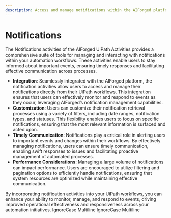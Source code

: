 ```yaml
---
description: Access and manage notifications within the AIForged platform.
---
```


# Notifications

The Notifications activities of the AIForged UiPath Activities provides a comprehensive suite of tools for managing and interacting with notifications within your automation workflows. These activities enable users to stay informed about important events, ensuring timely responses and facilitating effective communication across processes.

* **Integration**: Seamlessly integrated with the AIForged platform, the notification activities allow users to access and manage their notifications directly from their UiPath workflows. This integration ensures that users can effectively monitor and respond to events as they occur, leveraging AIForged’s notification management capabilities.
* **Customization**: Users can customize their notification retrieval processes using a variety of filters, including date ranges, notification types, and statuses. This flexibility enables users to focus on specific notifications, ensuring that the most relevant information is surfaced and acted upon.
* **Timely Communication**: Notifications play a critical role in alerting users to important events and changes within their workflows. By effectively managing notifications, users can ensure timely communication, enabling swift responses to issues and facilitating proactive management of automated processes.
* **Performance Considerations**: Managing a large volume of notifications can impact performance. Users are encouraged to utilize filtering and pagination options to efficiently handle notifications, ensuring that system resources are optimized while maintaining effective communication.

By incorporating notification activities into your UiPath workflows, you can enhance your ability to monitor, manage, and respond to events, driving improved operational effectiveness and responsiveness across your automation initiatives.
 IgnoreCase Multiline IgnoreCase Multiline
